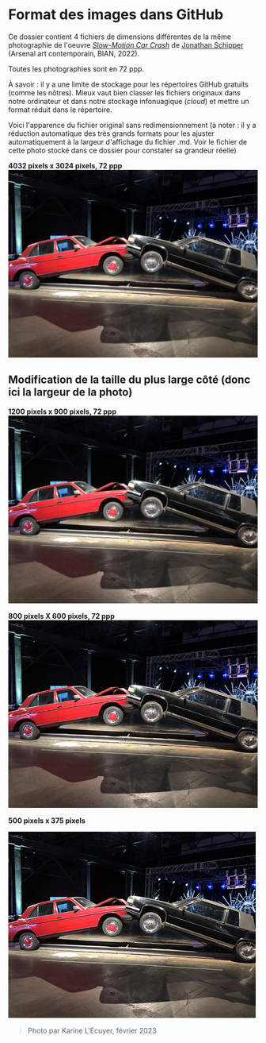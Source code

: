 # Format des images dans GitHub

Ce dossier contient 4 fichiers de dimensions différentes de la même photographie de l'oeuvre *[Slow-Motion Car Crash](https://www.jonathanschipper.com/car-crash)* de [Jonathan Schipper](https://www.jonathanschipper.com/) (Arsenal art contemporain, BIAN, 2022).


Toutes les photographies sont en 72 ppp. 

À savoir : il y a une limite de stockage pour les répertoires GitHub gratuits (comme les nôtres). Mieux vaut bien classer les fichiers originaux dans notre ordinateur et dans notre stockage infonuagique (*cloud*) et mettre un format réduit dans le répertoire.

Voici l'apparence du fichier original sans redimensionnement (à noter : il y a réduction automatique des très grands formats pour les ajuster automatiquement à la largeur d'affichage du fichier .md. Voir le fichier de cette photo stocké dans ce dossier pour constater sa grandeur réelle)

**4032 pixels x 3024 pixels, 72 ppp**
![photo originale](BIAN_Slow_Motion_Car_Crash_4032_3024.jpg)

## Modification de la taille du plus large côté (donc ici la largeur de la photo)

**1200 pixels x 900 pixels, 72 ppp**
![photo en 1200x900](BIAN_Slow_Motion_Car_Crash_1200_900.jpg)

**800 pixels X 600 pixels, 72 ppp**
![photo en 800x600](BIAN_Slow_Motion_Car_Crash_800_600.jpg)

**500 pixels x 375 pixels**

![photo en 500x375](BIAN_Slow_Motion_Car_Crash_500_375.JPG)



> Photo par Karine L'Ecuyer, février 2023
